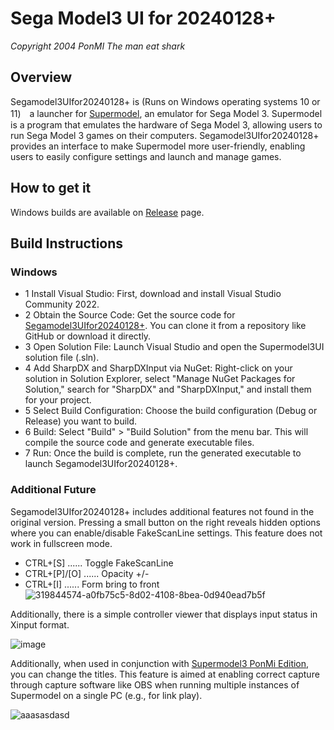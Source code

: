 # Sega Model3 UI for 20240128+
*Copyright 2004 PonMI The man eat shark*

## Overview

Segamodel3UIfor20240128+ is (Runs on Windows operating systems 10 or 11)　a launcher for [Supermodel](https://github.com/trzy/Supermodel), an emulator for Sega Model 3. Supermodel is a program that emulates the hardware of Sega Model 3, allowing users to run Sega Model 3 games on their computers. Segamodel3UIfor20240128+ provides an interface to make Supermodel more user-friendly, enabling users to easily configure settings and launch and manage games.

## How to get it

Windows builds are available on [Release](https://github.com/BackPonBeauty/Sega-Model-3-UI-for-20240128-/releases) page.

## Build Instructions

### Windows
* 1 Install Visual Studio: First, download and install Visual Studio Community 2022.
* 2 Obtain the Source Code: Get the source code for [Segamodel3UIfor20240128+](https://github.com/BackPonBeauty/Sega-Model-3-UI-for-20240128-). You can clone it from a repository like GitHub or download it directly.
* 3 Open Solution File: Launch Visual Studio and open the Supermodel3UI solution file (.sln).
* 4 Add SharpDX and SharpDXInput via NuGet: Right-click on your solution in Solution Explorer, select "Manage NuGet Packages for Solution," search for "SharpDX" and "SharpDXInput," and install them for your project.
* 5 Select Build Configuration: Choose the build configuration (Debug or Release) you want to build.
* 6 Build: Select "Build" > "Build Solution" from the menu bar. This will compile the source code and generate executable files.
* 7 Run: Once the build is complete, run the generated executable to launch Segamodel3UIfor20240128+.

### Additional Future
Segamodel3UIfor20240128+ includes additional features not found in the original version. 
Pressing a small button on the right reveals hidden options where you can enable/disable FakeScanLine settings. 
This feature does not work in fullscreen mode.

* CTRL+[S] ...... Toggle FakeScanLine
* CTRL+[P]/[O] ...... Opacity +/-
* CTRL+[I] ...... Form bring to front
![319844574-a0fb75c5-8d02-4108-8bea-0d940ead7b5f](https://github.com/BackPonBeauty/Sega-Model-3-UI-for-20240128-/assets/107375174/9c5e86b2-b16a-438b-baf4-3c5723f0eb6a)


Additionally, there is a simple controller viewer that displays input status in Xinput format.

![image](https://github.com/BackPonBeauty/Sega-Model-3-UI-for-20240128-/assets/107375174/5f4bd9e6-6819-4a2e-8e53-a4b93fd90469)

Additionally, when used in conjunction with [Supermodel3 PonMi Edition](https://github.com/BackPonBeauty/Supermodel3-PonMi), you can change the titles. 
This feature is aimed at enabling correct capture through capture software like OBS when running multiple instances of Supermodel on a single PC (e.g., for link play).

![aaasasdasd](https://github.com/BackPonBeauty/Sega-Model-3-UI-for-20240128-/assets/107375174/b1da9c62-546a-4251-ac6f-2bd510381054)





